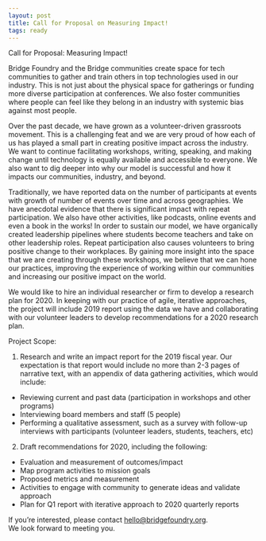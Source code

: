 ```yaml
---
layout: post
title: Call for Proposal on Measuring Impact!
tags: ready
---
```

Call for Proposal: Measuring Impact!

Bridge Foundry and the Bridge communities create space for tech communities to
gather and train others in top technologies used in our industry. This is not
just about the physical space for gatherings or funding more diverse
participation at conferences. We also foster communities where people can feel
like they belong in an industry with systemic bias against most people.

Over the past decade, we have grown as a volunteer-driven grassroots movement.
This is a challenging feat and we are very proud of how each of us has played a
small part in creating positive impact across the industry.  We want to continue
facilitating workshops, writing, speaking, and making change until technology is
equally available and accessible to everyone. We also want to dig deeper into
why our model is successful and how it impacts our communities, industry,
and beyond.

Traditionally, we have reported data on the number of participants at events
with growth of number of events over time and across geographies.  We have
anecdotal evidence that there is significant impact with repeat participation.
We also have other activities, like podcasts, online events and even a book in
the works!  In order to sustain our model, we have organically created
leadership pipelines where students become teachers and take on other leadership
roles.  Repeat participation also causes volunteers to bring positive change to
their workplaces.  By gaining more insight into the space that we are creating
through these workshops, we believe that we can hone our practices, improving
the experience of working within our communities and increasing our positive
impact on the world.

We would like to hire an individual researcher or firm to
develop a research plan for 2020. In keeping with our practice of agile,
iterative approaches, the project will include 2019 report using the data we
have and collaborating with our volunteer leaders to develop recommendations for
a 2020 research plan.

Project Scope:

1. Research and write an impact report for the 2019 fiscal year. Our expectation
is that report would include no more than 2-3 pages of narrative text, with an
appendix of data gathering activities, which would include:
  * Reviewing current and past data (participation in workshops and other programs)
  * Interviewing board members and staff (5 people)
  * Performing a qualitative assessment, such as a survey with follow-up interviews with participants (volunteer leaders, students, teachers, etc)
2. Draft recommendations for 2020, including the following:
  * Evaluation and measurement of outcomes/impact
  * Map program activities to mission goals
  * Proposed metrics and measurement
  * Activities to engage with community to generate ideas and validate approach
  * Plan for Q1 report with iterative approach to 2020 quarterly reports

If you’re interested, please contact hello@bridgefoundry.org.  
We look forward to meeting you.
